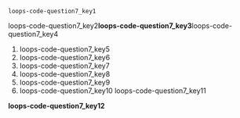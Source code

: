 ```ngMeta
loops-code-question7_key1
```
loops-code-question7_key2**loops-code-question7_key3**loops-code-question7_key4

1. loops-code-question7_key5
2. loops-code-question7_key6
3. loops-code-question7_key7
4. loops-code-question7_key8
5. loops-code-question7_key9
6. loops-code-question7_key10
loops-code-question7_key11

**loops-code-question7_key12**
